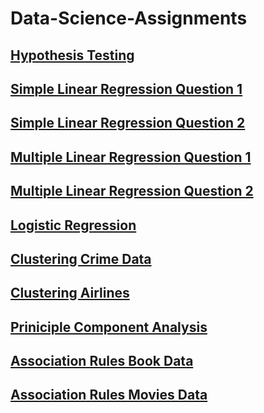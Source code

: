 # Data-Science-Assignments

## [Hypothesis Testing](https://colab.research.google.com/drive/1PQm_yVYESkyPvZ8R5bO8glDJn6Z2gNP2?usp=sharing)

## [Simple Linear Regression Question 1](https://colab.research.google.com/drive/1EOfi5IfffAfL1hkJxO7PV4FyUMdEjwfI?usp=sharing)

## [Simple Linear Regression Question 2](https://colab.research.google.com/drive/1RXf-gyU__hIN1tEkQjQygHRBoDX86pb6?usp=sharing)

## [Multiple Linear Regression Question 1](https://colab.research.google.com/drive/1GgHe4sb--r-JvNsGrUDZYNhW2rocoUPT?usp=sharing)

## [Multiple Linear Regression Question 2](https://colab.research.google.com/drive/1lyiGzwwjepNAS5aqfZjZcIQNi0b57LrI?usp=sharing)

## [Logistic Regression](https://colab.research.google.com/drive/1rLr8xD8U993PzCnbFdIK3Qz2IyWZgwdq?usp=sharing)

## [Clustering Crime Data](https://colab.research.google.com/drive/1DYiBVMaA5G_kzxSynfZ4rc4JftTbHJIS?usp=sharing)

## [Clustering Airlines](https://colab.research.google.com/drive/12_hz54SvBc56TkCkyqqrnKWuW25HxjiQ?usp=sharing)

## [Priniciple Component Analysis](https://colab.research.google.com/drive/1105bzprXgUhkHEhwR7xjpxaoj28o7xYD?usp=sharing)

## [Association Rules Book Data](https://colab.research.google.com/drive/1wfame_YtkM1OpBrwPpNwYiky_v_BGHbX?usp=sharing)

## [Association Rules Movies Data](https://colab.research.google.com/drive/1sHRS2KtxcqiTbEJuPIHF-jojdqJtsdAb?usp=sharing)
